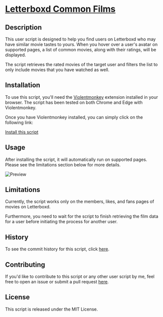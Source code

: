 # [Letterboxd Common Films](https://github.com/JenieX/user-js/tree/main/src/user-js/lb-common-films)

## Description

This user script is designed to help you find users on Letterboxd who may have similar movie tastes to yours. When you hover over a user's avatar on supported pages, a list of common movies, along with their ratings, will be displayed.

The script retrieves the rated movies of the target user and filters the list to only include movies that you have watched as well.

## Installation

To use this script, you'll need the [Violentmonkey](https://violentmonkey.github.io) extension installed in your browser. The script has been tested on both Chrome and Edge with Violentmonkey.

Once you have Violentmonkey installed, you can simply click on the following link:

[Install this script](https://github.com/JenieX/user-js/raw/main/dist/lb-common-films/lb-common-films.user.js)

## Usage

After installing the script, it will automatically run on supported pages. Please see the limitations section below for more details.

![Preview](https://github.com/JenieX/user-js/blob/main/src/user-js/lb-common-films/preview/1.gif?raw=true)

## Limitations

Currently, the script works only on the members, likes, and fans pages of movies on Letterboxd.

Furthermore, you need to wait for the script to finish retrieving the film data for a user before initiating the process for another user.

## History

To see the commit history for this script, click [here](https://github.com/JenieX/user-js/commits/main?path=src/user-js/lb-common-films).

## Contributing

If you'd like to contribute to this script or any other user script by me, feel free to open an issue or submit a pull request [here](https://github.com/JenieX/user-js/issues).

## License

This script is released under the MIT License.

